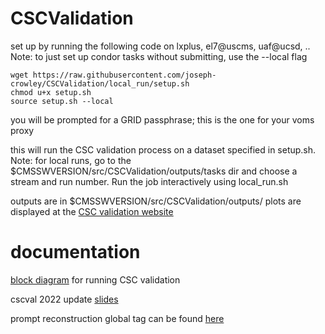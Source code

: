 # CSCValidation

set up by running the following code on lxplus, el7@uscms, uaf@ucsd, .. 
Note: to just set up condor tasks without submitting, use the --local flag
```
wget https://raw.githubusercontent.com/joseph-crowley/CSCValidation/local_run/setup.sh
chmod u+x setup.sh
source setup.sh --local
```

you will be prompted for a GRID passphrase; this is the one for your voms proxy

this will run the CSC validation process on a dataset specified in setup.sh.
Note: for local runs, go to the $CMSSWVERSION/src/CSCValidation/outputs/tasks dir and choose a stream and run number. Run the job interactively using local_run.sh

outputs are in $CMSSWVERSION/src/CSCValidation/outputs/
plots are displayed at the [CSC validation website](https://cms-conddb.cern.ch/eosweb/csc/)

# documentation
[block diagram](https://drive.google.com/file/d/1X_CnJtG0em5o13slPdH0YF1PPipN2SkT/view?usp=sharing) for running CSC validation

cscval 2022 update [slides](https://docs.google.com/presentation/d/1xdZkySBoruQWN56ST2SQkPRaijjsJHeLGUNKfosaNlE/edit?usp=sharing)

prompt reconstruction global tag can be found [here](https://twiki.cern.ch/twiki/bin/view/CMSPublic/SWGuideFrontierConditions#Global_Tags_for_Data_Taking)

